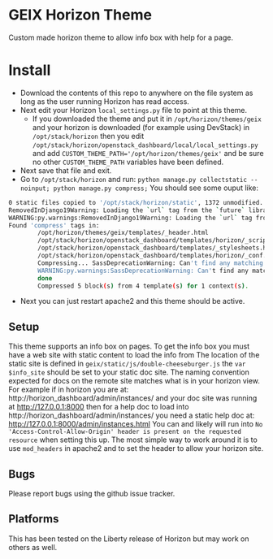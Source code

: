 # GEIX Horizon Theme


Custom made horizon theme to allow info box with help for a page.


# Install

* Download the contents of this repo to anywhere on the file system as long as the user running Horizon has read access.
* Next edit your Horizon `local_settings.py` file to point at this theme.
  * If you downloaded the theme and put it in `/opt/horizon/themes/geix` and your horizon is downloaded (for example using DevStack) in `/opt/stack/horizon` then you edit `/opt/stack/horizon/openstack_dashboard/local/local_settings.py` and add `CUSTOM_THEME_PATH='/opt/horizon/themes/geix'` and be sure no other `CUSTOM_THEME_PATH` variables have been defined. 
* Next save that file and exit. 
* Go to `/opt/stack/horizon` and run: `python manage.py collectstatic --noinput; python manage.py compress;` You should see some ouput like:

```bash
0 static files copied to '/opt/stack/horizon/static', 1372 unmodified.
RemovedInDjango19Warning: Loading the `url` tag from the `future` library is deprecated and will be removed in Django 1.9. Use the default `url` tag instead.
WARNING:py.warnings:RemovedInDjango19Warning: Loading the `url` tag from the `future` library is deprecated and will be removed in Django 1.9. Use the default `url` tag instead.
Found 'compress' tags in:
        /opt/horizon/themes/geix/templates/_header.html
        /opt/stack/horizon/openstack_dashboard/templates/horizon/_scripts.html
        /opt/stack/horizon/openstack_dashboard/templates/_stylesheets.html
        /opt/stack/horizon/openstack_dashboard/templates/horizon/_conf.html
        Compressing... SassDeprecationWarning: Can't find any matching rules to extend u'.mdi-view-grid' -- thiswill be fatal in 2.0, unless !optional is specified! (at custom/horizon/_icons.scss:11)
        WARNING:py.warnings:SassDeprecationWarning: Can't find any matching rules to extend u'.mdi-view-grid' -- thiswill be fatal in 2.0, unless !optional is specified! (at custom/horizon/_icons.scss:11)
        done
        Compressed 5 block(s) from 4 template(s) for 1 context(s).
```

* Next you can just restart apache2 and this theme should be active.


## Setup

This theme supports an info box on pages. To get the info box you must have a web site with static content to load the info from The location of the static site is defined in `geix/static/js/double-cheeseburger.js` the `var $info_site` should be set to your static doc site. The naming convention expected for docs on the remote site matches what is in your horizon view. For example if in horizon you are at: http://horizon_dashboard/admin/instances/ and your doc site was running at http://127.0.0.1:8000 then for a help doc to load into http://horizon_dashboard/admin/instances/ you need a static help doc at: http://127.0.0.1:8000/admin/instances.html 
You can and likely will run into `No 'Access-Control-Allow-Origin' header is present on the requested resource` when setting this 
up. The most simple way to work around it is to use `mod_headers` in apache2 and to set the header to allow your horizon site.


## Bugs


Please report bugs using the github issue tracker.


## Platforms


This has been tested on the Liberty release of Horizon but may work on others as well.


